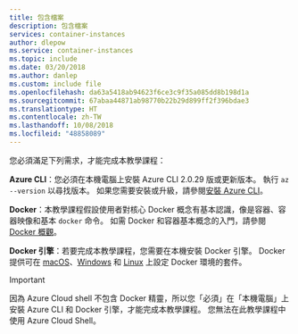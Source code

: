 ```yaml
---
title: 包含檔案
description: 包含檔案
services: container-instances
author: dlepow
ms.service: container-instances
ms.topic: include
ms.date: 03/20/2018
ms.author: danlep
ms.custom: include file
ms.openlocfilehash: da63a5418ab94623f6ce3c9f35a085dd8b198d1a
ms.sourcegitcommit: 67abaa44871ab98770b22b29d899ff2f396bdae3
ms.translationtype: HT
ms.contentlocale: zh-TW
ms.lasthandoff: 10/08/2018
ms.locfileid: "48858089"
---
```

您必須滿足下列需求，才能完成本教學課程：

**Azure CLI**：您必須在本機電腦上安裝 Azure CLI 2.0.29 版或更新版本。 執行 `az --version` 以尋找版本。 如果您需要安裝或升級，請參閱[安裝 Azure CLI][azure-cli-install]。

**Docker**：本教學課程假設使用者對核心 Docker 概念有基本認識，像是容器、容器映像和基本 `docker` 命令。 如需 Docker 和容器基本概念的入門，請參閱 [Docker 概觀][docker-get-started]。

**Docker 引擎**：若要完成本教學課程，您需要在本機安裝 Docker 引擎。 Docker 提供可在 [macOS][docker-mac]、[Windows][docker-windows] 和 [Linux][docker-linux] 上設定 Docker 環境的套件。

> [!IMPORTANT]
> 因為 Azure Cloud shell 不包含 Docker 精靈，所以您「必須」在「本機電腦」上安裝 Azure CLI 和 Docker 引擎，才能完成本教學課程。 您無法在此教學課程中使用 Azure Cloud Shell。

<!-- LINKS - External -->
[docker-get-started]: https://docs.docker.com/engine/docker-overview/
[docker-linux]: https://docs.docker.com/engine/installation/#supported-platforms
[docker-mac]: https://docs.docker.com/docker-for-mac/
[docker-windows]: https://docs.docker.com/docker-for-windows/

<!-- LINKS - Internal -->
[azure-cli-install]: /cli/azure/install-azure-cli
